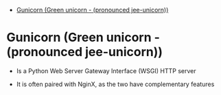 <!--ts-->
   * [Gunicorn (Green unicorn - (pronounced jee-unicorn))](#gunicorn-green-unicorn---pronounced-jee-unicorn)

<!-- Added by: gil_diy, at: Sun 06 Mar 2022 10:27:53 IST -->

<!--te-->

# Gunicorn (Green unicorn - (pronounced jee-unicorn))

* Is a Python Web Server Gateway Interface (WSGI) HTTP server

* It is often paired with NginX, as the two have complementary features